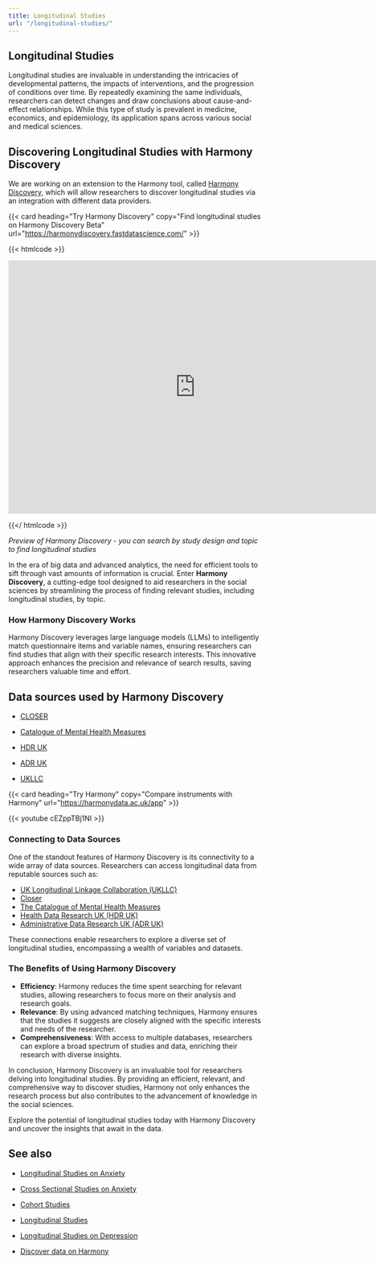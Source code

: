 ```yaml
---
title: Longitudinal Studies
url: "/longitudinal-studies/"
---
```


## Longitudinal Studies



Longitudinal studies are invaluable in understanding the intricacies of developmental patterns, the impacts of interventions, and the progression of conditions over time. By repeatedly examining the same individuals, researchers can detect changes and draw conclusions about cause-and-effect relationships. While this type of study is prevalent in medicine, economics, and epidemiology, its application spans across various social and medical sciences.

## Discovering Longitudinal Studies with Harmony Discovery

We are working on an extension to the Harmony tool, called [Harmony Discovery](https://harmonydiscovery.fastdatascience.com/), which will allow researchers to discover longitudinal studies via an integration with different data providers.


{{< card heading="Try Harmony Discovery" copy="Find longitudinal studies on Harmony Discovery Beta" url="https://harmonydiscovery.fastdatascience.com/" >}}

{{< htmlcode >}}

<iframe src="https://www.veed.io/embed/b8eb93ee-5cca-4b09-8b5d-34b614cb0f58" width="744" height="504" frameborder="0" title="Harmony Discovery Beta" webkitallowfullscreen mozallowfullscreen allowfullscreen></iframe>

{{</ htmlcode >}}

*Preview of Harmony Discovery - you can search by study design and topic to find  longitudinal studies*


In the era of big data and advanced analytics, the need for efficient tools to sift through vast amounts of information is crucial. Enter **Harmony Discovery**, a cutting-edge tool designed to aid researchers in the social sciences by streamlining the process of finding relevant studies, including longitudinal studies, by topic.

### How Harmony Discovery Works

Harmony Discovery leverages large language models (LLMs) to intelligently match questionnaire items and variable names, ensuring researchers can find studies that align with their specific research interests. This innovative approach enhances the precision and relevance of search results, saving researchers valuable time and effort.

## Data sources used by Harmony Discovery

* [CLOSER](https://closer.ac.uk/)

* [Catalogue of Mental Health Measures](https://www.cataloguementalhealth.ac.uk/)

* [HDR UK](https://www.healthdatagateway.org/)

* [ADR UK](https://www.adruk.org/data-access/data-catalogue/)

* [UKLLC](https://explore.ukllc.ac.uk)

{{< card heading="Try Harmony" copy="Compare instruments with Harmony" url="https://harmonydata.ac.uk/app" >}}

{{< youtube cEZppTBj1NI >}}



### Connecting to Data Sources

One of the standout features of Harmony Discovery is its connectivity to a wide array of data sources. Researchers can access longitudinal data from reputable sources such as:

- [UK Longitudinal Linkage Collaboration (UKLLC)](https://explore.ukllc.ac.uk)
- [Closer](https://www.closer.ac.uk)
- [The Catalogue of Mental Health Measures](https://www.cataloguementalhealth.ac.uk/)
- [Health Data Research UK (HDR UK)](https://www.hdruk.ac.uk/)
- [Administrative Data Research UK (ADR UK)](https://www.adruk.org/)

These connections enable researchers to explore a diverse set of longitudinal studies, encompassing a wealth of variables and datasets.

### The Benefits of Using Harmony Discovery

- **Efficiency**: Harmony reduces the time spent searching for relevant studies, allowing researchers to focus more on their analysis and research goals.
- **Relevance**: By using advanced matching techniques, Harmony ensures that the studies it suggests are closely aligned with the specific interests and needs of the researcher.
- **Comprehensiveness**: With access to multiple databases, researchers can explore a broad spectrum of studies and data, enriching their research with diverse insights.

In conclusion, Harmony Discovery is an invaluable tool for researchers delving into longitudinal studies. By providing an efficient, relevant, and comprehensive way to discover studies, Harmony not only enhances the research process but also contributes to the advancement of knowledge in the social sciences.

Explore the potential of longitudinal studies today with Harmony Discovery and uncover the insights that await in the data.

## See also

* [Longitudinal Studies on Anxiety](/longitudinal-studies/anxiety/)

* [Cross Sectional Studies on Anxiety](/cross-sectional-studies/anxiety/)

* [Cohort Studies](/cohort-studies/)

* [Longitudinal Studies](/longitudinal-studies/)

* [Longitudinal Studies on Depression](/longitudinal-studies/depression/)

* [Discover data on Harmony](/discover-data/)